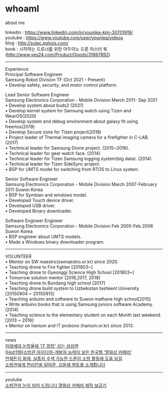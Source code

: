 # whoamI
about me

linkedin : https://www.linkedin.com/in/younlea-kim-30701919/   
youtube : https://www.youtube.com/user/younlea/videos   
blog : http://sulac.egloos.com/     
book : 시작하는 드로너를 위한 아두이노 드론 마스터 북 (http://www.yes24.com/Product/Goods/31867892)   
<hr/>

Experience   
Principal Software Engineer   
Samsung Robot Division TF (Oct 2021 - Present)    
• Develop safety, security, and motor control platform.   

Lead Senior Software Engineer   
Samsung Electronics Corporation - Mobile Division March 2011- Sep 2021   
• Develop system about buds2 (2021)   
• Develop kernel system for Samsung watch using Tizen and WearOS(2020)   
• Develop system and debug environment about galaxy fit using freertos(2019)   
• Develop Secure zone for Tizen project(2018)   
• Project leader of Thermal imaging camera for a firefighter in C-LAB. (2017)   
• Technical leader for Samsung Drone project. (2015~2016).   
• Technical leader for gear watch face. (2014)   
• Technical leader for Tizen Samsung logging system(big data). (2014)   
• Technical leader for Tizen SideSync project.   
• BSP for UMTS model for switching from RTOS to Linux system.    

Senior Software Engineer   
Samsung Electronics Corporation - Mobile Division March 2007-February 2011 Suwon Korea   
• BSP for Symbian and windows model.   
• Developed Touch device driver.    
• Developed USB driver.    
• Developed Binary downloader.   
   
Software Engineer Engineer   
Samsung Electronics Corporation - Mobile Division Feb 2005-Feb 2006 Suwon Korea   
• BSP engineer about UMTS models.   
• Made a Windows binary downloader program.   

<hr/>   

VOLUNTEER   
• Mentor on SW maestro(swmaestro.or.kr) since 2020.   
• Teaching drone to Fire fighter [201803~]   
• Teaching drone to Gyeonggi Science High School [201803~]   
• Tomorrow solution mentor [2016,2017, 2018]   
• Teaching drone to Bundang high school [2017]   
• Teaching drone build system to Uzbekistan tashkent University [20150904 ~ 20150913]   
• Teaching arduino and software to Suwon mathane high school[2015]   
• Write arduino books that is using Samsung juniors software Academy.(2014)   
• Teaching science to the elementary student on each Month last weekend.[2013 ~ 2016]   
• Mentor on hanium and IT probono (hanium.or.kr) since 2013.   

<hr/>    

news     
[미래세대 눈망울에 'IT 희망' 심는 삼성맨](https://news.mt.co.kr/mtview.php?no=2015052016225907055, "news link")      
[[Hot!119]소방관 아이디어-개발자 능력이 낳은 한국형 ‘열화상 카메라’](https://www.fpn119.co.kr/92309, "news link")        
[언제든지 화재, 실종자 수색 가능한 드론이 소방 활동에 도움 되길](https://www.fpn119.co.kr/149484, "news link")       
[소방관에게 천리안을 달아준, 김윤래 멘토를 소개합니다](https://blog.naver.com/sw_maestro/222424498772, "news link")          

<hr/>

youtube      
[소방관의 눈이 되어 드립니다 열화상 카메라 제작 보급기](https://www.youtube.com/watch?v=PiM4MGmw2zo, "youtube link")   




